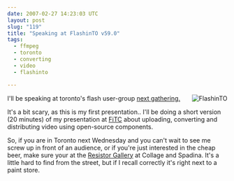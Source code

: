 ```yaml
---
date: 2007-02-27 14:23:03 UTC
layout: post
slug: "119"
title: "Speaking at FlashinTO v59.0"
tags:
  - ffmpeg
  - toronto
  - converting
  - video
  - flashinto

---
```

<p>
  <a href="http://www.flashinto.com"><img src="http://www.flashinto.com/phpBB2/templates/subSilver/images/logo_phpBB.gif" style="float: right" alt="FlashinTO"/></a>
  I'll be speaking at toronto's flash user-group <a href="http://www.flashinto.com/phpBB2/viewtopic.php?t=4624">next gathering.</a>
</p>

<p>It's a bit scary, as this is my first presentation.. I'll be doing a short version (20 minutes) of my presentation at <a href="http://evertpot.com/116">FiTC</a>  about uploading, converting and distributing video using open-source components.</p>

<p>So, if you are in Toronto next Wednesday and you can't wait to see me screw up in front of an audience, or if you're just interested in the cheap beer, make sure your at the <a href="http://maps.google.com/maps?f=q&hl=en&q=284+College+St.,+toronto,+on,+canada&sll=37.0625,-95.677068&sspn=35.410182,82.265625&ie=UTF8&z=16&ll=43.658077,-79.401004&spn=0.007902,0.027122&om=1&iwloc=addr">Resistor Gallery</a> at Collage and Spadina. It's a little hard to find from the street, but if I recall correctly it's right next to a paint store.</p>

